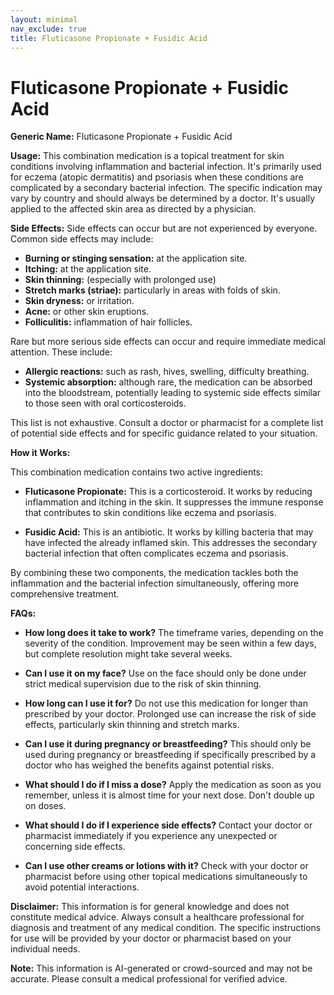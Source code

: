 ```yaml
---
layout: minimal
nav_exclude: true
title: Fluticasone Propionate + Fusidic Acid
---
```


# Fluticasone Propionate + Fusidic Acid

**Generic Name:** Fluticasone Propionate + Fusidic Acid

**Usage:** This combination medication is a topical treatment for skin conditions involving inflammation and bacterial infection. It's primarily used for eczema (atopic dermatitis) and psoriasis when these conditions are complicated by a secondary bacterial infection.  The specific indication may vary by country and should always be determined by a doctor.  It's usually applied to the affected skin area as directed by a physician.

**Side Effects:**  Side effects can occur but are not experienced by everyone.  Common side effects may include:

* **Burning or stinging sensation:** at the application site.
* **Itching:**  at the application site.
* **Skin thinning:** (especially with prolonged use)
* **Stretch marks (striae):** particularly in areas with folds of skin.
* **Skin dryness:** or irritation.
* **Acne:** or other skin eruptions.
* **Folliculitis:** inflammation of hair follicles.

Rare but more serious side effects can occur and require immediate medical attention. These include:

* **Allergic reactions:** such as rash, hives, swelling, difficulty breathing.
* **Systemic absorption:** although rare, the medication can be absorbed into the bloodstream, potentially leading to systemic side effects similar to those seen with oral corticosteroids.

This list is not exhaustive.  Consult a doctor or pharmacist for a complete list of potential side effects and for specific guidance related to your situation.


**How it Works:**

This combination medication contains two active ingredients:

* **Fluticasone Propionate:** This is a corticosteroid. It works by reducing inflammation and itching in the skin.  It suppresses the immune response that contributes to skin conditions like eczema and psoriasis.

* **Fusidic Acid:** This is an antibiotic. It works by killing bacteria that may have infected the already inflamed skin.  This addresses the secondary bacterial infection that often complicates eczema and psoriasis.

By combining these two components, the medication tackles both the inflammation and the bacterial infection simultaneously, offering more comprehensive treatment.


**FAQs:**

* **How long does it take to work?** The timeframe varies, depending on the severity of the condition. Improvement may be seen within a few days, but complete resolution might take several weeks.

* **Can I use it on my face?**  Use on the face should only be done under strict medical supervision due to the risk of skin thinning.

* **How long can I use it for?** Do not use this medication for longer than prescribed by your doctor. Prolonged use can increase the risk of side effects, particularly skin thinning and stretch marks.

* **Can I use it during pregnancy or breastfeeding?**  This should only be used during pregnancy or breastfeeding if specifically prescribed by a doctor who has weighed the benefits against potential risks.

* **What should I do if I miss a dose?** Apply the medication as soon as you remember, unless it is almost time for your next dose.  Don't double up on doses.

* **What should I do if I experience side effects?** Contact your doctor or pharmacist immediately if you experience any unexpected or concerning side effects.

* **Can I use other creams or lotions with it?**  Check with your doctor or pharmacist before using other topical medications simultaneously to avoid potential interactions.

**Disclaimer:** This information is for general knowledge and does not constitute medical advice. Always consult a healthcare professional for diagnosis and treatment of any medical condition.  The specific instructions for use will be provided by your doctor or pharmacist based on your individual needs.


**Note:** This information is AI-generated or crowd-sourced and may not be accurate. Please consult a medical professional for verified advice.